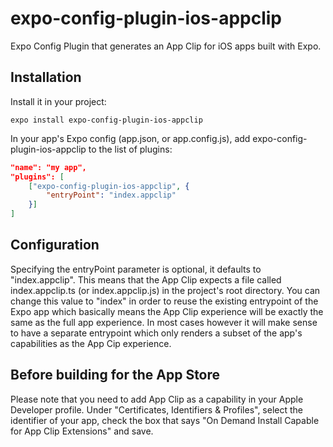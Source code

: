 # expo-config-plugin-ios-appclip

Expo Config Plugin that generates an App Clip for iOS apps built with Expo.

## Installation

Install it in your project:

```
expo install expo-config-plugin-ios-appclip
```

In your app's Expo config (app.json, or app.config.js), add expo-config-plugin-ios-appclip to the list of plugins:

```app.json
"name": "my app",
"plugins": [
    ["expo-config-plugin-ios-appclip", {
        "entryPoint": "index.appclip"
    }]
]
```

## Configuration

Specifying the entryPoint parameter is optional, it defaults to "index.appclip". This means that the App Clip expects a file called index.appclip.ts (or index.appclip.js) in the project's root directory. You can change this value to "index" in order to reuse the existing entrypoint of the Expo app which basically means the App Clip experience will be exactly the same as the full app experience. In most cases however it will make sense to have a separate entrypoint which only renders a subset of the app's capabilities as the App Cip experience.

## Before building for the App Store

Please note that you need to add App Clip as a capability in your Apple Developer profile. Under "Certificates, Identifiers & Profiles", select the identifier of your app, check the box that says "On Demand Install Capable for App Clip Extensions" and save.
